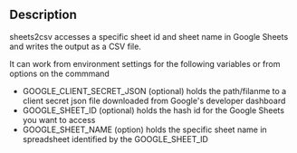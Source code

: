 
## Description

sheets2csv accesses a specific sheet id and sheet name in Google Sheets and writes the output as
a CSV file.

It can work from environment settings for the following variables or from options on the commmand

+ GOOGLE_CLIENT_SECRET_JSON (optional) holds the path/filanme to a client secret json file downloaded from Google's developer dashboard
+ GOOGLE_SHEET_ID (optional) holds the hash id for the Google Sheets you want to access
+ GOOGLE_SHEET_NAME (option) holds the specific sheet name in spreadsheet identified by the GOOGLE_SHEET_ID


